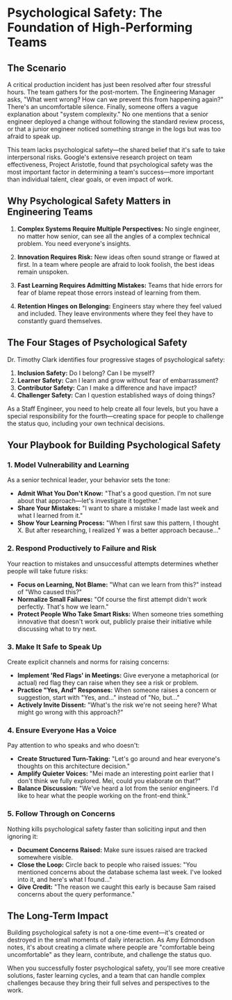 # Psychological Safety: The Foundation of High-Performing Teams

## The Scenario

A critical production incident has just been resolved after four stressful hours. The team gathers for the post-mortem. The Engineering Manager asks, "What went wrong? How can we prevent this from happening again?" There's an uncomfortable silence. Finally, someone offers a vague explanation about "system complexity." No one mentions that a senior engineer deployed a change without following the standard review process, or that a junior engineer noticed something strange in the logs but was too afraid to speak up.

This team lacks psychological safety—the shared belief that it's safe to take interpersonal risks. Google's extensive research project on team effectiveness, Project Aristotle, found that psychological safety was the most important factor in determining a team's success—more important than individual talent, clear goals, or even impact of work.

## Why Psychological Safety Matters in Engineering Teams

1. **Complex Systems Require Multiple Perspectives:** No single engineer, no matter how senior, can see all the angles of a complex technical problem. You need everyone's insights.

2. **Innovation Requires Risk:** New ideas often sound strange or flawed at first. In a team where people are afraid to look foolish, the best ideas remain unspoken.

3. **Fast Learning Requires Admitting Mistakes:** Teams that hide errors for fear of blame repeat those errors instead of learning from them.

4. **Retention Hinges on Belonging:** Engineers stay where they feel valued and included. They leave environments where they feel they have to constantly guard themselves.

## The Four Stages of Psychological Safety

Dr. Timothy Clark identifies four progressive stages of psychological safety:

1. **Inclusion Safety:** Do I belong? Can I be myself?
2. **Learner Safety:** Can I learn and grow without fear of embarrassment?
3. **Contributor Safety:** Can I make a difference and have impact?
4. **Challenger Safety:** Can I question established ways of doing things?

As a Staff Engineer, you need to help create all four levels, but you have a special responsibility for the fourth—creating space for people to challenge the status quo, including your own technical decisions.

## Your Playbook for Building Psychological Safety

### 1. Model Vulnerability and Learning

As a senior technical leader, your behavior sets the tone:

* **Admit What You Don't Know:** "That's a good question. I'm not sure about that approach—let's investigate it together."
* **Share Your Mistakes:** "I want to share a mistake I made last week and what I learned from it."
* **Show Your Learning Process:** "When I first saw this pattern, I thought X. But after researching, I realized Y was a better approach because..."

### 2. Respond Productively to Failure and Risk

Your reaction to mistakes and unsuccessful attempts determines whether people will take future risks:

* **Focus on Learning, Not Blame:** "What can we learn from this?" instead of "Who caused this?"
* **Normalize Small Failures:** "Of course the first attempt didn't work perfectly. That's how we learn."
* **Protect People Who Take Smart Risks:** When someone tries something innovative that doesn't work out, publicly praise their initiative while discussing what to try next.

### 3. Make It Safe to Speak Up

Create explicit channels and norms for raising concerns:

* **Implement 'Red Flags' in Meetings:** Give everyone a metaphorical (or actual) red flag they can raise when they see a risk or problem.
* **Practice "Yes, And" Responses:** When someone raises a concern or suggestion, start with "Yes, and..." instead of "No, but..."
* **Actively Invite Dissent:** "What's the risk we're not seeing here? What might go wrong with this approach?"

### 4. Ensure Everyone Has a Voice

Pay attention to who speaks and who doesn't:

* **Create Structured Turn-Taking:** "Let's go around and hear everyone's thoughts on this architecture decision."
* **Amplify Quieter Voices:** "Mei made an interesting point earlier that I don't think we fully explored. Mei, could you elaborate on that?"
* **Balance Discussion:** "We've heard a lot from the senior engineers. I'd like to hear what the people working on the front-end think."

### 5. Follow Through on Concerns

Nothing kills psychological safety faster than soliciting input and then ignoring it:

* **Document Concerns Raised:** Make sure issues raised are tracked somewhere visible.
* **Close the Loop:** Circle back to people who raised issues: "You mentioned concerns about the database schema last week. I've looked into it, and here's what I found..."
* **Give Credit:** "The reason we caught this early is because Sam raised concerns about the query performance."

## The Long-Term Impact

Building psychological safety is not a one-time event—it's created or destroyed in the small moments of daily interaction. As Amy Edmondson notes, it's about creating a climate where people are "comfortable being uncomfortable" as they learn, contribute, and challenge the status quo.

When you successfully foster psychological safety, you'll see more creative solutions, faster learning cycles, and a team that can handle complex challenges because they bring their full selves and perspectives to the work.
